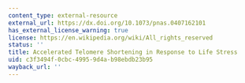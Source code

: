 ```yaml
---
content_type: external-resource
external_url: https://dx.doi.org/10.1073/pnas.0407162101
has_external_license_warning: true
license: https://en.wikipedia.org/wiki/All_rights_reserved
status: ''
title: Accelerated Telomere Shortening in Response to Life Stress
uid: c3f3494f-0cbc-4995-9d4a-b98ebdb23b95
wayback_url: ''
---
```

